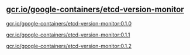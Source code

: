 
[gcr.io/google-containers/etcd-version-monitor](https://hub.docker.com/r/anjia0532/google-containers.etcd-version-monitor/tags/)
-----


[gcr.io/google-containers/etcd-version-monitor:0.1.0](https://hub.docker.com/r/anjia0532/google-containers.etcd-version-monitor/tags/)


[gcr.io/google-containers/etcd-version-monitor:0.1.1](https://hub.docker.com/r/anjia0532/google-containers.etcd-version-monitor/tags/)


[gcr.io/google-containers/etcd-version-monitor:0.1.2](https://hub.docker.com/r/anjia0532/google-containers.etcd-version-monitor/tags/)


